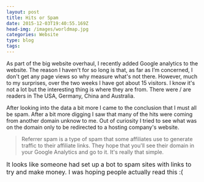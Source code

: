 ```yaml
---
layout: post
title: Hits or Spam
date: 2015-12-03T19:40:55.169Z
head-img: /images/worldmap.jpg
categories: Website
type: blog
tags: 
---
```


As part of the big website overhaul, I recently added Google analytics to the website. The reason I haven't for so long is that, as far as I’m concerned, I don't get any page views so why measure what's not there. However, much to my surprises, over the two weeks I have got about 15 visitors. I know it's not a lot but the interesting thing is where they are from. There were / are readers in The USA, Germany, China and Australia.
  

<!--more-->
  

After looking into the data a bit more I came to the conclusion that I must all be spam. After a bit more digging I saw that many of the hits were coming from another domain unknow to me. Out of curiosity I tried to see what was on the domain only to be redirected to a hosting company's website.
  

>Referrer spam is a type of spam that some affiliates use to generate traffic to their affiliate links. They hope that you'll see their domain in your Google Analytics and go to it. It's really that simple.
<span style="background-color:#ffffff;font-size:12pt;" />
It looks like someone had set up a bot to spam sites with links to try and make money. I was hoping people actually read this :(
